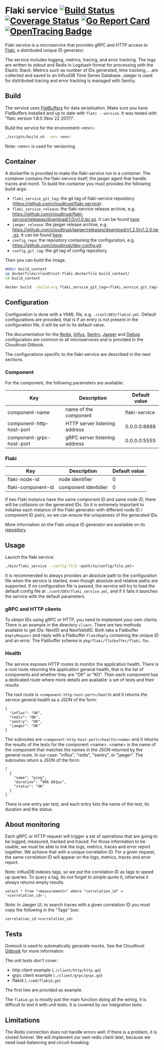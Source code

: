 # Flaki service [![Build Status](https://travis-ci.org/cloudtrust/flaki-service.svg?branch=master)](https://travis-ci.org/cloudtrust/flaki-service) [![Coverage Status](https://coveralls.io/repos/github/cloudtrust/flaki-service/badge.svg?branch=master)](https://coveralls.io/github/cloudtrust/flaki-service?branch=master) [![Go Report Card](https://goreportcard.com/badge/github.com/cloudtrust/flaki-service)](https://goreportcard.com/report/github.com/cloudtrust/flaki-service) [![OpenTracing Badge](https://img.shields.io/badge/OpenTracing-enabled-blue.svg)](http://opentracing.io)

Flaki service is a microservice that provides gRPC and HTTP access to [Flaki](https://github.com/cloudtrust/flaki), a distributed unique ID generator. 

The service includes logging, metrics, tracing, and error tracking. The logs are written to stdout and Redis in Logstash format for processing with the Elastic Stack.
Metrics such as number of IDs generated, time tracking,... are collected and saved to an InfluxDB Time Series Database.
Jaeger is used for distributed tracing and error tracking is managed with Sentry.

## Build
The service uses [FlatBuffers](https://google.github.io/flatbuffers/) for data serialisation. Make sure you have FlatBuffers installed and up to date with ```flatc --version```. It was tested with "flatc version 1.8.0 (Nov 22 2017)".

Build the service for the environment \<env>: 
```bash
./scripts/build.sh --env <env>
```
Note: \<env> is used for versioning. 

## Container
A dockerfile is provided to make the flaki-service run in a container. 
The container contains the flaki-service itself, the jaeger agent that handle traces and monit.
To build the container you must provides the following build-args:
- `flaki_service_git_tag`: the git tag of flaki-service repository (https://github.com/cloudtrust/flaki-service).
- `flaki_service_release`: the flaki-service release archive, e.g. https://github.com/cloudtrust/flaki-service/releases/download/1.0/v1.0.tar.gz. It can be found [here](https://github.com/cloudtrust/flaki-service/releases).
- `jaeger_release`: the jaeger release archive, e.g. https://github.com/cloudtrust/jaeger/releases/download/v1.2.0/v1.2.0.tar.gz. It can be found [here](https://github.com/cloudtrust/jaeger/releases).
- `config_repo`: the repository containing the configuration, e.g. https://github.com/cloudtrust/dev-config.git.
- `config_git_tag`: the git tag of config repository.

Then you can build the image.
```bash
mkdir build_context
cp dockerfiles/cloudtrust-flaki.dockerfile build_context/
cd build_context

docker build --build-arg flaki_service_git_tag=<flaki_service_git_tag> --build-arg flaki_service_release=<flaki_service_release> --build-arg jaeger_release=<jaeger_release> --build-arg config_git_tag=<config_git_tag> --build-arg config_repo=<config_repo> -t cloudtrust-flaki-service -f cloudtrust-flaki.dockerfile .
```

## Configuration
Configuration is done with a YAML file, e.g. ```./conf/DEV/flakid.yml```.
Default configurations are provided, that is if an entry is not present in the configuration file, it will be set to its default value.

The documentation for the [Redis](https://cloudtrust.github.io/doc/chapter-godevel/logging.html), [Influx](https://cloudtrust.github.io/doc/chapter-godevel/instrumenting.html), [Sentry](https://cloudtrust.github.io/doc/chapter-godevel/tracking.html), [Jaeger](https://cloudtrust.github.io/doc/chapter-godevel/tracing.html) and [Debug](https://cloudtrust.github.io/doc/chapter-godevel/debugging.html) configuration are common to all microservices and is provided in the Cloudtrust Gitbook.

The configurations specific to the flaki-service are described in the next sections.

### Component
For the component, the following parameters are available:

Key | Description | Default value 
--- | ----------- | ------------- 
component-name | name of the component | flaki-service 
component-http-host-port | HTTP server listening address | 0.0.0.0:8888 
component-grpc-host-port | gRPC server listening address  | 0.0.0.0:5555 

### Flaki
Key | Description | Default value 
--- | ----------- | ------------- 
flaki-node-id | node identifier | 0
flaki-component-id | component identidier | 0

If two Flaki instance have the same component ID and same node ID, there will be collisions on the generated IDs. So it is extremely important to initialise each instance of the Flaki generator with different node ID / component ID pairs, so we can ensure the uniqueness of the generated IDs.

More information on the Flaki unique ID generator are availaible on its [repository](https://github.com/cloudtrust/flaki).

## Usage
Launch the flaki service:
```bash
./bin/flaki_service --config-file <path/to/config/file.yml>
```
It is recommended to always provides an absolute path to the configuration file when the service is started, even though absolute and relative paths are supported.
If no configuration file is passed, the service will try to load the default config file at ```./conf/DEV/flaki_service.yml```, and if it fails it launches the service with the default parameters.

### gRPC and HTTP clients
To obtain IDs using gRPC or HTTP, you need to implement your own clients. There is an example in the directory `client`.
There are two methods available to get IDs: NextID and NextValidID. Both take a Flatbuffer `EmptyRequest` and reply with a Flatbuffer `FlakiReply` containing the unique ID and an error. The Flatbuffer schema is `pkg/flaki/flatbuffer/flaki.fbs`.

### Health
The service exposes HTTP routes to monitor the application health.
There is a root route returning the application general health, that is the list of components and whether they are "OK" or "KO".
Then each component has a dedicated route where more details are available: a set of tests and their results.

The root route is ```<component-http-host-port>/health``` and it returns the service general health as a JSON of the form:
```
{
  "influx": "OK",
  "redis": "OK",
  "sentry": "OK",
  "jaeger": "OK"
}
```

The subroutes are ```<component-http-host-port>/health/<name>``` and it returns the results of the tests for the component \<name>.
\<name> is the name of the component that matches the names in the JSON returned by the general route. In our case: "influx", "redis", "sentry", or "jaeger".
The subroutes return a JSON of the form:
```
[
  {
    "name": "ping",
    "duration": "906.881µs",
    "status": "OK"
  }
]
```
There is one entry per test, and each entry lists the name of the test, its duration and the status.

## About monitoring
Each gRPC or HTTP request will trigger a set of operations that are going to be logged, measured, tracked and traced. For those information to be usable, we must be able to link the logs, metrics, traces and error report together. We achieve that with a unique correlation ID. For a given request, the same correlation ID will appear on the logs, metrics, traces and error report.

Note: InfluxDB indexes tags, so we put the correlation ID as tags to speed up queries. To query a tag, do not forget to simple quote it, otherwise it always returns empty results.
```
select * from "<measurement>" where "correlation_id" = '<correlation_id>';
```

Note: In Jaeger UI, to search traces with a given correlation ID you must copy the following in the "Tags" box: 
```
correlation_id:<correlation_id>
```

## Tests

Gomock is used to automatically genarate mocks. See the Cloudtrust [Gitbook](https://cloudtrust.github.io/doc/chapter-godevel/testing.html) for more information.

The unit tests don't cover:
- http client example (```./client/http/http.go```)
- grpc client example (```./client/grpc/grpc.go```)
- flakid  (```./cmd/flakid.go```)

The first two are provided as example.

The ```flakid.go``` is mostly just the main function doing all the wiring, it is difficult to test it with unit tests. It is covered by our integration tests.

## Limitations

The Redis connection does not handle errors well: if there is a problem, it is closed forever. We will implement our own redis client later, because we need load-balancing and circuit-breaking.
